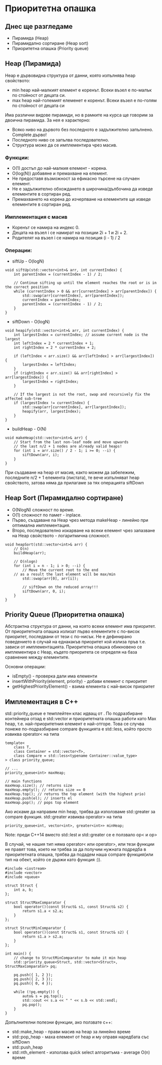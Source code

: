 # Приоритетна опашка
## Днес ще разгледаме
* Пирамида (Heap)
* Пирамидално сортиране (Heap sort)
* Приоритетна опашка (Priority queue)

## Heap (Пирамида)
Heap e дървовидна структура от данни, която изпълнява heap свойството:
* min heap най-малкият елемент е коренът. Всеки възел е по-малък по стойност от децата си.
* max heap най-големият елеменет е коренът. Всеки възел е по-голям по стойност от децата си

Има различни видове пирамиди, но в рамките на курса ще говорим за двоична пирамида. За нея е характерно:
* Всяко ниво на дървото без последното е задължително запълнено. Complete дърво!
* Последното ниво се запълва последователно.
* Структура може да се имплементира чрез масив.

### Функции:
* O(1) достъп до най-малкия елемент - корена.
* O(log(N)) добавяне и премахване на елемент.
* Не предоставя възможност за ефикасно търсене на случаен елемент.
* Не е задължително обхождането в широчина/дълбочина да изведе елементите в сортиран ред.
* Премахването на корена до изчерпване на елементите ще изведе елементите в сортиран ред.

### Имплементация с масив
* Коренът се намира на индекс 0.
* Децата на възел i се намират на позиции 2i + 1 и 2i + 2.
* Родителят на възел i се намира на позиция (i - 1) / 2
### Операции:
* siftUp - O(logN)
```
void siftUp(std::vector<int>& arr, int currentIndex) {
    int parentIndex = (currentIndex - 1) / 2;

    // Continue sifting up until the element reaches the root or is in the correct position
    while (currentIndex > 0 && arr[currentIndex] > arr[parentIndex]) {
        std::swap(arr[currentIndex], arr[parentIndex]);
        currentIndex = parentIndex;
        parentIndex = (currentIndex - 1) / 2;
    }
}
```
* siftDown - O(logN)
```
void heapify(std::vector<int>& arr, int currentIndex) {
    int largestIndex = currentIndex; // assume current node is the largest
    int leftIndex = 2 * currentIndex + 1;
    int rightIndex = 2 * currentIndex + 2;

    if (leftIndex < arr.size() && arr[leftIndex] > arr[largestIndex]) {
        largestIndex = leftIndex;
    }
    if (rightIndex < arr.size() && arr[rightIndex] > arr[largestIndex]) {
        largestIndex = rightIndex;
    }

    // If the largest is not the root, swap and recursively fix the affected sub-tree
    if (largestIndex != currentIndex) {
        std::swap(arr[currentIndex], arr[largestIndex]);
        heapify(arr, largestIndex);
    }
}
```
* buildHeap - O(N)
```
void makeHeap(std::vector<int>& arr) {
    // Start from the last non-leaf node and move upwards
    // the last n/2 + 1 nodes are already valid heaps!
    for (int i = arr.size() / 2 - 1; i >= 0; --i) {
        siftDown(arr, i);
    }
}
```
При създаване на heap от масив, както можем да забележим, последните n/2 + 1 елемента (листата), те вече изпълняват heap свойството, затова няма да прилагаме за тях операцията siftDown

## Heap Sort (Пирамидално сортиране)
* O(NlogN) сложност по време.
* О(1) сложност по памет - inplace.
* Първо, създаване na Heap чрез метода makeHeap - линейно при оптимална имплементация.
* Второ, последователно изкарване на всеки елемент чрез запазване на Heap свойството - логаритмична сложност.
```
void heapSort(std::vector<int>& arr) {
    // O(n)
    buildHeap(arr);

    // O(nlogn)
    for (int i = n - 1; i > 0; --i) {
        // Move the current root to the end
	// as a result the last element will be max/min
        std::swap(arr[0], arr[i]);

        // siftDown on the reduced array!!!
        siftDown(arr, 0, i);
    }
}
```
## Priority Queue (Приоритетна опашка)
Абстрактна структура от данни, на която всеки елемент има приоритет. От приоритетната опашка излизат първо елементите с по-висок приоритет, последвани от тези с по-нисък. Не е дефинирано поведението в случай на еднакакъв приоритет кой излиза пръв т.е. зависи от имплементацията. Приоритетна опашка обикновено се имплементира с Heap, където приоритета се определя на база сравнение между елементите.

Основни операции:
* isEmpty() - проверка дали има елементи
* insertWithPriority(element, priority) - добави елемент с приоритет
* getHighestPriorityElement() - взима елемента с най-висок приоритет

## Имплементация в C++
std::priority_queue е темплейтен клас идващ от . По подразбиране контейнера отзад е std::vector и приоритетната опашка работи като Max heap, т.е. най-приоритетния елемент е най-отгоре. Това се случва понеже по-подразбиране compare функцията е std::less, който просто извиква operator< на типа
```
template<
    class T,
    class Container = std::vector<T>,
    class Compare = std::less<typename Container::value_type>
> class priority_queue;

// ... 
priority_queue<int> maxHeap;

// main functions
maxHeap.size(); // returns size
maxHeap.empty(); // returns size == 0
maxHeap.top(); // returns the top element (with the highest prio)
maxHeap.push(el); // inserts el
maxHeap.pop(); // pops top element
```
Ако искаме да направим min heap, трябва да използваме std::greater за compare функция. std::greater извиква operator> на типа
```
priority_queue<int, vector<int>, greater<int>> minHeap;
```
Note: преди C++14 вместо std::lest и std::greater се е ползвало op< и op>

В случай, че нашия тип няма operator< или operator>, или тези функции не правят това, което ни трябва за да получим нужната подредба в приоритетната опашка, трябва да подадем наша compare функция(или тип на обект, който се държи като функция :)).
```
#include <iostream>
#include <vector>
#include <queue>

struct Struct {
	int a, b;
};

struct StructMaxComparator {
	bool operator()(const Struct& s1, const Struct& s2) {
		return s1.a < s2.a;
	}
};

struct StructMinComparator {
	bool operator()(const Struct& s1, const Struct& s2) {
		return s1.a > s2.a;
	}
};

int main() {
	// change to StructMinComparator to make it min heap
	std::priority_queue<Struct, std::vector<Struct>, StructMaxComparator> pq;

	pq.push({ 1, 2 });
	pq.push({ 2, 3 });
	pq.push({ 0, 4 });

	while (!pq.empty()) {
		auto& s = pq.top();
		std::cout << s.a << " " << s.b << std::endl;
		pq.pop();
	}
}
```

Допълнителни полезни функции, ако ползвате c++:
* std::make_heap - прави масив на heap за линейно време
* std::pop_heap - маха елемент от heap и му оправя наредбата със siftDown
* std::push_heap
* std::nth_element - използва quick select алгоритъма - average O(n) време
